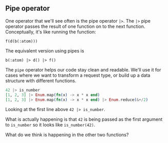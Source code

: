 ## Pipe operator

One operator that we'll see often is the pipe operator `|>`. The `|>` pipe operator passes the result of one function on to the next function. Conceptually, it's like running the function:

```
f(d(b(:atom)))
```

The equivalent version using pipes is

```
b(:atom) |> d() |> f()
```

The `pipe` operator helps our code stay clean and readable. We'll use it for cases where we want to transform a request type, or build up a data structure with different functions.


```elixir
42 |> is_number
[1, 2, 3] |> Enum.map(fn(x) -> x * x end)
[1, 2, 3] |> Enum.map(fn(x) -> x * x end) |> Enum.reduce(&+/2)
```

Looking at the first line above `42 |> is_number`.

What is actually happening is that `42` is being passed as the first argument to `is_number` so it looks like `is_number(42)`.

What do we think is happening in the other two functions?
